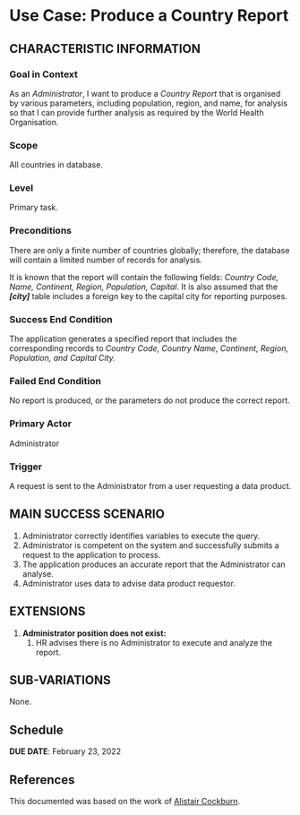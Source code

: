 # Use Case: Produce a Country Report

## CHARACTERISTIC INFORMATION

### Goal in Context

As an *Administrator*, I want to produce a *Country Report* that is organised by various parameters, including population, region, and name, for analysis so that I can provide further analysis as required by the World Health Organisation.

### Scope

All countries in database.

### Level

Primary task.

### Preconditions

There are only a finite number of countries globally; therefore, the database will contain a limited number of records for analysis.

It is known that the report will contain the following fields: *Country Code, Name, Continent, Region, Population, Capital*. It is also assumed that the ***[city]*** table includes a foreign key to the capital city for reporting purposes.

### Success End Condition

The application generates a specified report that includes the corresponding records to *Country Code, Country Name, Continent, Region, Population, and Capital City.*

### Failed End Condition

No report is produced, or the parameters do not produce the correct report.

### Primary Actor

Administrator

### Trigger

A request is sent to the Administrator from a user requesting a data product.

## MAIN SUCCESS SCENARIO

1. Administrator correctly identifies variables to execute the query.
2. Administrator is competent on the system and successfully submits a request to the application to process.
3. The application produces an accurate report that the Administrator can analyse.
4. Administrator uses data to advise data product requestor.

## EXTENSIONS

1. **Administrator position does not exist:**
   1. HR advises there is no Administrator to execute and analyze the report.

## SUB-VARIATIONS

None.

## Schedule

**DUE DATE**: February 23, 2022

## References

This documented was based on the work of [Alistair Cockburn](https://cis.bentley.edu/lwaguespack/CS360_Site/Downloads_files/Use%20Case%20Template%20%28Cockburn%29.pdf).
